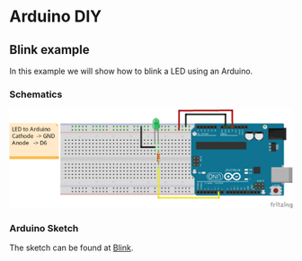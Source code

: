 # Arduino DIY


## Blink example

In this example we will show how to blink a LED using an Arduino.

### Schematics

![Blink Schematic](https://github.com/Naff16/Arduino_DIY/blob/master/DIY/Blink_DIY/Schemtic_Blink.png)

### Arduino Sketch

The sketch can be found at [Blink](https://github.com/Naff16/Arduino_DIY/blob/master/DIY/Blink_DIY/Blink_DIY.ino).

